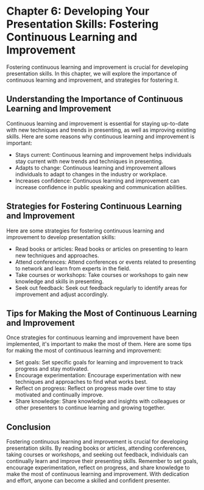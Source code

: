 Chapter 6: Developing Your Presentation Skills: Fostering Continuous Learning and Improvement
=============================================================================================

Fostering continuous learning and improvement is crucial for developing presentation skills. In this chapter, we will explore the importance of continuous learning and improvement, and strategies for fostering it.

Understanding the Importance of Continuous Learning and Improvement
-------------------------------------------------------------------

Continuous learning and improvement is essential for staying up-to-date with new techniques and trends in presenting, as well as improving existing skills. Here are some reasons why continuous learning and improvement is important:

* Stays current: Continuous learning and improvement helps individuals stay current with new trends and techniques in presenting.
* Adapts to change: Continuous learning and improvement allows individuals to adapt to changes in the industry or workplace.
* Increases confidence: Continuous learning and improvement can increase confidence in public speaking and communication abilities.

Strategies for Fostering Continuous Learning and Improvement
------------------------------------------------------------

Here are some strategies for fostering continuous learning and improvement to develop presentation skills:

* Read books or articles: Read books or articles on presenting to learn new techniques and approaches.
* Attend conferences: Attend conferences or events related to presenting to network and learn from experts in the field.
* Take courses or workshops: Take courses or workshops to gain new knowledge and skills in presenting.
* Seek out feedback: Seek out feedback regularly to identify areas for improvement and adjust accordingly.

Tips for Making the Most of Continuous Learning and Improvement
---------------------------------------------------------------

Once strategies for continuous learning and improvement have been implemented, it's important to make the most of them. Here are some tips for making the most of continuous learning and improvement:

* Set goals: Set specific goals for learning and improvement to track progress and stay motivated.
* Encourage experimentation: Encourage experimentation with new techniques and approaches to find what works best.
* Reflect on progress: Reflect on progress made over time to stay motivated and continually improve.
* Share knowledge: Share knowledge and insights with colleagues or other presenters to continue learning and growing together.

Conclusion
----------

Fostering continuous learning and improvement is crucial for developing presentation skills. By reading books or articles, attending conferences, taking courses or workshops, and seeking out feedback, individuals can continually learn and improve their presenting skills. Remember to set goals, encourage experimentation, reflect on progress, and share knowledge to make the most of continuous learning and improvement. With dedication and effort, anyone can become a skilled and confident presenter.
